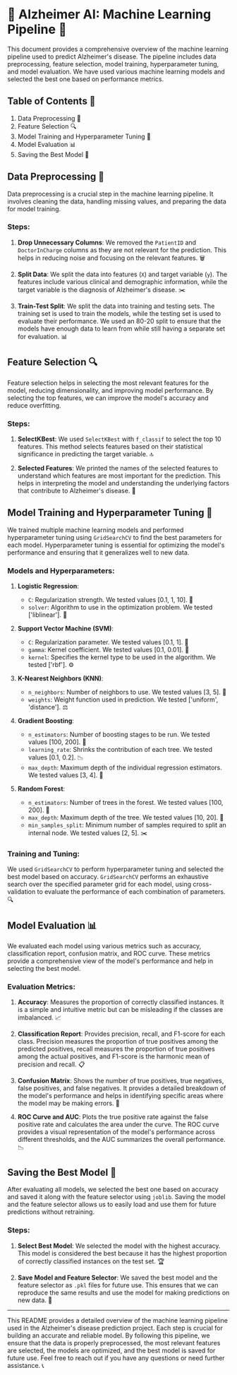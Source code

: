 # 🧠 Alzheimer AI: Machine Learning Pipeline 🌟

This document provides a comprehensive overview of the machine learning pipeline used to predict Alzheimer's disease. The pipeline includes data preprocessing, feature selection, model training, hyperparameter tuning, and model evaluation. We have used various machine learning models and selected the best one based on performance metrics.

## Table of Contents 📑
1. Data Preprocessing 🧹
2. Feature Selection 🔍
3. Model Training and Hyperparameter Tuning 🤖
4. Model Evaluation 📊
5. Saving the Best Model 💾

## Data Preprocessing 🧹
Data preprocessing is a crucial step in the machine learning pipeline. It involves cleaning the data, handling missing values, and preparing the data for model training.

### Steps:
1. **Drop Unnecessary Columns**: We removed the `PatientID` and `DoctorInCharge` columns as they are not relevant for the prediction. This helps in reducing noise and focusing on the relevant features. 🗑️

2. **Split Data**: We split the data into features (`X`) and target variable (`y`). The features include various clinical and demographic information, while the target variable is the diagnosis of Alzheimer's disease. ✂️

3. **Train-Test Split**: We split the data into training and testing sets. The training set is used to train the models, while the testing set is used to evaluate their performance. We used an 80-20 split to ensure that the models have enough data to learn from while still having a separate set for evaluation. 📊

## Feature Selection 🔍
Feature selection helps in selecting the most relevant features for the model, reducing dimensionality, and improving model performance. By selecting the top features, we can improve the model's accuracy and reduce overfitting.

### Steps:
1. **SelectKBest**: We used `SelectKBest` with `f_classif` to select the top 10 features. This method selects features based on their statistical significance in predicting the target variable. 🔝

2. **Selected Features**: We printed the names of the selected features to understand which features are most important for the prediction. This helps in interpreting the model and understanding the underlying factors that contribute to Alzheimer's disease. 📝

## Model Training and Hyperparameter Tuning 🤖
We trained multiple machine learning models and performed hyperparameter tuning using `GridSearchCV` to find the best parameters for each model. Hyperparameter tuning is essential for optimizing the model's performance and ensuring that it generalizes well to new data.

### Models and Hyperparameters:
1. **Logistic Regression**:
   - `C`: Regularization strength. We tested values [0.1, 1, 10]. 🔧
   - `solver`: Algorithm to use in the optimization problem. We tested ['liblinear']. 🧩

2. **Support Vector Machine (SVM)**:
   - `C`: Regularization parameter. We tested values [0.1, 1]. 🔧
   - `gamma`: Kernel coefficient. We tested values [0.1, 0.01]. 🧩
   - `kernel`: Specifies the kernel type to be used in the algorithm. We tested ['rbf']. ⚙️

3. **K-Nearest Neighbors (KNN)**:
   - `n_neighbors`: Number of neighbors to use. We tested values [3, 5]. 🔧
   - `weights`: Weight function used in prediction. We tested ['uniform', 'distance']. ⚖️

4. **Gradient Boosting**:
   - `n_estimators`: Number of boosting stages to be run. We tested values [100, 200]. 🌲
   - `learning_rate`: Shrinks the contribution of each tree. We tested values [0.1, 0.2]. 📉
   - `max_depth`: Maximum depth of the individual regression estimators. We tested values [3, 4]. 🌳

5. **Random Forest**:
   - `n_estimators`: Number of trees in the forest. We tested values [100, 200]. 🌲
   - `max_depth`: Maximum depth of the tree. We tested values [10, 20]. 🌳
   - `min_samples_split`: Minimum number of samples required to split an internal node. We tested values [2, 5]. ✂️

### Training and Tuning:
We used `GridSearchCV` to perform hyperparameter tuning and selected the best model based on accuracy. `GridSearchCV` performs an exhaustive search over the specified parameter grid for each model, using cross-validation to evaluate the performance of each combination of parameters. 🔍

## Model Evaluation 📊
We evaluated each model using various metrics such as accuracy, classification report, confusion matrix, and ROC curve. These metrics provide a comprehensive view of the model's performance and help in selecting the best model.

### Evaluation Metrics:
1. **Accuracy**: Measures the proportion of correctly classified instances. It is a simple and intuitive metric but can be misleading if the classes are imbalanced. 📈

2. **Classification Report**: Provides precision, recall, and F1-score for each class. Precision measures the proportion of true positives among the predicted positives, recall measures the proportion of true positives among the actual positives, and F1-score is the harmonic mean of precision and recall. 📋

3. **Confusion Matrix**: Shows the number of true positives, true negatives, false positives, and false negatives. It provides a detailed breakdown of the model's performance and helps in identifying specific areas where the model may be making errors. 🔄

4. **ROC Curve and AUC**: Plots the true positive rate against the false positive rate and calculates the area under the curve. The ROC curve provides a visual representation of the model's performance across different thresholds, and the AUC summarizes the overall performance. 📉

## Saving the Best Model 💾
After evaluating all models, we selected the best one based on accuracy and saved it along with the feature selector using `joblib`. Saving the model and the feature selector allows us to easily load and use them for future predictions without retraining.

### Steps:
1. **Select Best Model**: We selected the model with the highest accuracy. This model is considered the best because it has the highest proportion of correctly classified instances on the test set. 🏆

2. **Save Model and Feature Selector**: We saved the best model and the feature selector as `.pkl` files for future use. This ensures that we can reproduce the same results and use the model for making predictions on new data. 💾

---

This README provides a detailed overview of the machine learning pipeline used in the Alzheimer's disease prediction project. Each step is crucial for building an accurate and reliable model. By following this pipeline, we ensure that the data is properly preprocessed, the most relevant features are selected, the models are optimized, and the best model is saved for future use. Feel free to reach out if you have any questions or need further assistance. 📞